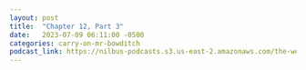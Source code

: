 ```yaml
---
layout: post
title:  "Chapter 12, Part 3"
date:   2023-07-09 06:11:00 -0500
categories: carry-on-mr-bowditch
podcast_link: https://nilbus-podcasts.s3.us-east-2.amazonaws.com/the-well-trained-mind/Carry%20On,%20Mr.%20Bowditch/Chapter%2012,%20Part%203.mp3
---
```

